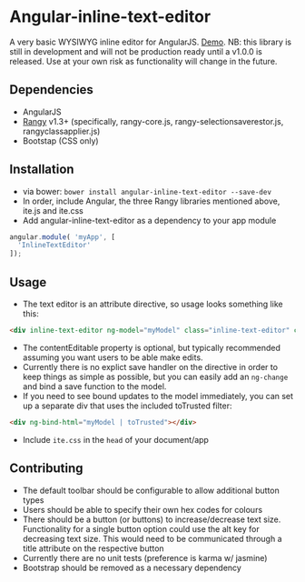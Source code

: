 # Angular-inline-text-editor
A very basic WYSIWYG inline editor for AngularJS. [Demo](http://blitzen.github.io/). NB: this library is still in development and will not be production ready until a v1.0.0 is released. Use at your own risk as functionality will change in the future. 

## Dependencies
- AngularJS
- [Rangy](https://github.com/timdown/rangy) v1.3+ (specifically, rangy-core.js, rangy-selectionsaverestor.js, rangyclassapplier.js)
- Bootstap (CSS only)

## Installation
- via bower: ```bower install angular-inline-text-editor --save-dev```
- In order, include Angular, the three Rangy libraries mentioned above, ite.js and ite.css
- Add angular-inline-text-editor as a dependency to your app module

``` javascript
angular.module( 'myApp', [
  'InlineTextEditor'
]);
```

## Usage
- The text editor is an attribute directive, so usage looks something like this: 
``` html
<div inline-text-editor ng-model="myModel" class="inline-text-editor" contentEditable></div>
```
- The contentEditable property is optional, but typically recommended assuming you want users to be able make edits.
- Currently there is no explict save handler on the directive in order to keep things as simple as possible, but you can easily add an ```ng-change``` and bind a save function to the model.
- If you need to see bound updates to the model immediately, you can set up a separate div that uses the included toTrusted filter: 
``` html
<div ng-bind-html="myModel | toTrusted"></div>
```
- Include ```ite.css``` in the ```head``` of your document/app

## Contributing
- The default toolbar should be configurable to allow additional button types
- Users should be able to specify their own hex codes for colours
- There should be a button (or buttons) to increase/decrease text size. Functionality for a single button option could use the alt key for decreasing text size. This would need to be communicated through a title attribute on the respective button
- Currently there are no unit tests (preference is karma w/ jasmine)
- Bootstrap should be removed as a necessary dependency 
